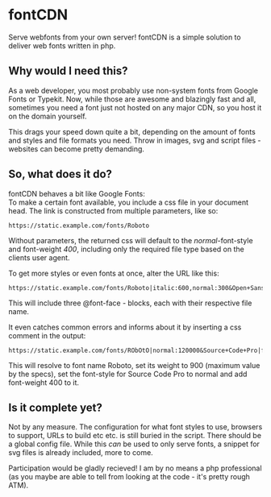 fontCDN
=======

Serve webfonts from your own server! 
fontCDN is a simple solution to deliver web fonts written in php. 


## Why would I need this?
As a web developer, you most probably use non-system fonts from Google Fonts or Typekit. Now, while those are awesome and blazingly fast and all, sometimes you need a font just not hosted on any major CDN, so you host it on the domain yourself.  

This drags your speed down quite a bit, depending on the amount of fonts and styles and file formats you need. Throw in images, svg and script files - websites can become pretty demanding.

## So, what does it do?
fontCDN behaves a bit like Google Fonts:  
To make a certain font available, you include a css file in your document head. The link is constructed from multiple parameters, like so:

```
https://static.example.com/fonts/Roboto
```

Without parameters, the returned css will default to the _normal_-font-style and font-weight _400_, including only the required file type based on the clients user agent.

To get more styles or even fonts at once, alter the URL like this:
```
https://static.example.com/fonts/Roboto|italic:600,normal:300&Open+Sans|normal:100
```

This will include three @font-face - blocks, each with their respective file name.

It even catches common errors and informs about it by inserting a css comment in the output:
```
https://static.example.com/fonts/RObOtO|normal:120000&Source+Code+Pro|fancy
```

This will resolve to font name Roboto, set its weight to 900 (maximum value by the specs), set the font-style for Source Code Pro to normal and add font-weight 400 to it. 

## Is it complete yet?
Not by any measure. The configuration for what font styles to use, browsers to support, URLs to build etc etc. is still buried in the script. There should be a global config file. While this _can_ be used to only serve fonts, a snippet for svg files is already included, more to come.

Participation would be gladly recieved! I am by no means a php professional (as you maybe are able to tell from looking at the code - it's pretty rough ATM).
